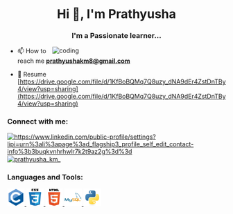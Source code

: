 <h1 align="center">Hi 👋, I'm Prathyusha</h1>
<h3 align="center">I'm a Passionate learner...</h3>

<img align="right" alt="coding" width="400" src="https://media.tenor.com/S59bPkT0pqcAAAAC/programming.gif">

- 📫 How to reach me **prathyushakm8@gmail.com**

- 📄 Resume [https://drive.google.com/file/d/1KfBoBQMq7Q8uzy_dNA9dEr4ZstDnTBy4/view?usp=sharing](https://drive.google.com/file/d/1KfBoBQMq7Q8uzy_dNA9dEr4ZstDnTBy4/view?usp=sharing)

<h3 align="left">Connect with me:</h3>
<p align="left">
<a href="https://www.linkedin.com/in/k-m-prathyusha-537a6720a?lipi=urn%3Ali%3Apage%3Ad_flagship3_profile_view_base_contact_details%3B2nVVwVPZQSGkj4l%2FXRxUzw%3D%3D" target="blank"><img align="center" src="https://raw.githubusercontent.com/rahuldkjain/github-profile-readme-generator/master/src/images/icons/Social/linked-in-alt.svg" alt="https://www.linkedin.com/public-profile/settings?lipi=urn%3ali%3apage%3ad_flagship3_profile_self_edit_contact-info%3b3buqkvnhrhwlr7k2t9az2g%3d%3d" height="30" width="40" /></a>
<a href="https://instagram.com/prathyusha_km_" target="blank"><img align="center" src="https://raw.githubusercontent.com/rahuldkjain/github-profile-readme-generator/master/src/images/icons/Social/instagram.svg" alt="prathyusha_km_" height="30" width="40" /></a>
</p>

<h3 align="left">Languages and Tools:</h3>
<p align="left"> <a href="https://www.cprogramming.com/" target="_blank" rel="noreferrer"> <img src="https://raw.githubusercontent.com/devicons/devicon/master/icons/c/c-original.svg" alt="c" width="40" height="40"/> </a> <a href="https://www.w3schools.com/css/" target="_blank" rel="noreferrer"> <img src="https://raw.githubusercontent.com/devicons/devicon/master/icons/css3/css3-original-wordmark.svg" alt="css3" width="40" height="40"/> </a> <a href="https://www.w3.org/html/" target="_blank" rel="noreferrer"> <img src="https://raw.githubusercontent.com/devicons/devicon/master/icons/html5/html5-original-wordmark.svg" alt="html5" width="40" height="40"/> </a> <a href="https://www.mysql.com/" target="_blank" rel="noreferrer"> <img src="https://raw.githubusercontent.com/devicons/devicon/master/icons/mysql/mysql-original-wordmark.svg" alt="mysql" width="40" height="40"/> </a> <a href="https://www.python.org" target="_blank" rel="noreferrer"> <img src="https://raw.githubusercontent.com/devicons/devicon/master/icons/python/python-original.svg" alt="python" width="40" height="40"/> </a> </p>

